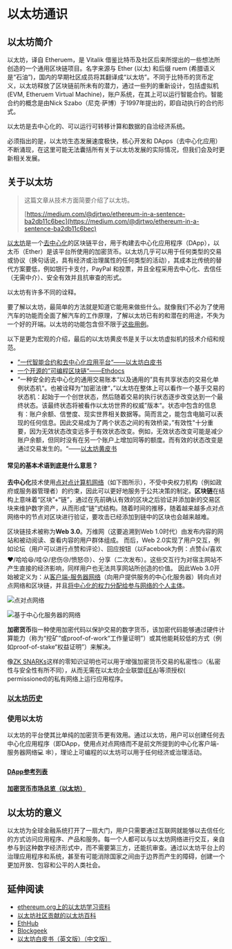 # 以太坊通识

## 以太坊简介

以太坊，译自 Etheruem，是 Vitalik 借鉴比特币及社区后来所提出的一些想法所创造的一个通用区块链项目。名字来源与 Ether \(以太\) 和后缀 ruem \(希腊语义是“石油”\)，国内的早期社区成员将其翻译成“以太坊”。不同于比特币的货币定义，以太坊释放了区块链前所未有的潜力，通过一些列的重新设计，包括虚拟机\(EVM, Etheruem Virtual Machine\)，账户系统，在其上可以运行智能合约。智能合约的概念是由Nick Szabo（尼克·萨博）于1997年提出的，即自动执行的合约形式。

以太坊是去中心化的、可以运行可转移计算和数据的自洽经济系统。

必须指出的是，以太坊生态发展速度极快，核心开发和 DApps（去中心化应用）不断涌现，在这里可能无法囊括所有关于以太坊发展的实际情况，但我们会及时更新相关发展。

## 关于以太坊

> 这篇文章从技术方面简要介绍了以太坊。
>
> [https://medium.com/@djrtwo/ethereum-in-a-sentence-ba2db11c6bec](https://medium.com/@djrtwo/ethereum-in-a-sentence-ba2db11c6bec)

[以太坊](https://www.ethereum.org/)是一个[去中心化](https://medium.com/@VitalikButerin/the-meaning-of-decentralization-a0c92b76a274)的区块链平台，用于构建去中心化应用程序（DApp），以太币（Ether）是该平台所使用的加密货币。以太坊几乎可以用于任何类型的交易或协议（换句话说，具有经济或治理属性的任何类型的活动），其成本比传统的替代方案要低，例如银行卡支付，PayPal 和投票，并且全程采用去中心化、去信任（无需中介）、安全有效并且抗审查的形式。

以太坊有许多不同的诠释。

要了解以太坊，最简单的方法就是知道它能用来做些什么。就像我们不必为了使用汽车的功能而全面了解汽车的工作原理，了解以太坊已有的和潜在的用途，不失为一个好的开端。以太坊的功能包含但不限于[这些用例](https://github.com/ethereum/wiki/wiki/Decentralized-apps-%28dapps%29)。

以下是更为宏观的介绍，最后的以太坊黄皮书是关于以太坊虚拟机的技术介绍和规范。

* [”一代智能合约和去中心化应用平台“——以太坊白皮书](https://github.com/ethereum/wiki/wiki/White-Paper)
* [一个开源的”可编程区块链“——Ethdocs](http://ethdoc.cn/)
* ”一种安全的去中心化的通用交易账本“以及通用的”具有共享状态的交易化单例状态机“。也被诠释为”加密法律“，”以太坊在整体上可以看作一个基于交易的状态机：起始于一个创世状态，然后随着交易的执行状态逐步改变达到一个最终状态。该最终状态将被看作以太坊世界的权威”版本“。状态中包含的信息有：账户余额、信誉度、现实世界相关数据等。简而言之，能包含电脑可以表现的任何信息。因此交易成为了两个状态之间的有效桥梁，”有效性"十分重要，因为无效状态改变远多于有效状态改变。例如，无效状态改变可能是减少账户余额，但同时没有在另一个账户上增加同等的额度。而有效的状态改变是通过交易发生的。“——[以太坊黄皮书](https://knol.ethereum.cn/eth-basics/evm-basics/yellowpaper)

#### 常见的基本术语到底是什么意思？

**去中心化**技术使用[点对点计算机网络](https://en.wikipedia.org/wiki/Peer-to-peer)（如下图所示），不受中央权力机构（例如政府或服务器管理者）的约束，因此可以更好地服务于公共决策的制定。**区块链**在结构上意味着“区块”+“链”，通过在先前确认有效的区块之后验证并添加新的交易区块来维护数字资产，从而形成“链”式结构。随着时间的推移，随着越来越多点对点网络中的节点对区块进行验证，要攻击已经添加到链中的区块也会越来越难。

区块链技术被称为**Web 3.0**。万维网（这要追溯到Web 1.0时代）由发布内容的网站和被动阅读、查看内容的用户群体组成。 而后，Web 2.0实现了用户交互，例如论坛（用户可以进行点赞和评论）、回应按钮（以Facebook为例：点赞👍/喜欢❤️/哈哈😆/哇😲/悲伤😢/愤怒😠）、分享（二次发布）。这些交互行为对宿主网站不产生直接的经济影响，同样用户也无法共享网站所创造的价值。 因此Web 3.0开始被定义为：从[客户端-服务器网络](https://en.wikipedia.org/wiki/Client%E2%80%93server_model)（向用户提供服务的中心化服务器）转向点对点网络和区块链，并且[将中心化的权力分配给参与网络的个人主体](https://github.com/DemocracyEarth/paper/blob/master/README.mediawiki)。

![&#x70B9;&#x5BF9;&#x70B9;&#x7F51;&#x7EDC;](https://camo.githubusercontent.com/a83d6ca09a1c9e8b181d23d78838fceb6aa42a0b/68747470733a2f2f73757374657267792e66696c65732e776f726470726573732e636f6d2f323031372f30352f32303070782d7032702d6e6574776f726b2d7376672e706e67)

![&#x57FA;&#x4E8E;&#x4E2D;&#x5FC3;&#x5316;&#x670D;&#x52A1;&#x5668;&#x7684;&#x7F51;&#x7EDC;](https://camo.githubusercontent.com/b214a512ed66682bd305f5a1bff12d85c10c0471/68747470733a2f2f73757374657267792e66696c65732e776f726470726573732e636f6d2f323031372f30352f32303070782d7365727665722d62617365642d6e6574776f726b2d7376672e706e67)

**加密货币**指一种使用加密代码以保护交易的数字货币，该加密代码能够通过硬件计算能力（称为“挖矿”或proof-of-work“工作量证明”）或其他能耗较低的方式（例如proof-of-stake“权益证明”）来解决。 

像[ZK SNARKs](https://crypto.stackexchange.com/questions/19884/what-are-snarks)这样的零知识证明也可以用于增强加密货币交易的私密性🤐（私密性与安全性有所不同），从而无需在以太坊企业联盟\([EEA](https://entethalliance.org/)\)等须授权\( permissioned\)的私有网络上运行应用程序。

### [以太坊历史](https://knol.ethereum.cn/extended-resources/short-history-of-ethereum)

### 使用以太坊

以太坊的平台使其比单纯的加密货币更有效用。通过以太坊，用户可以创建任何去中心化应用程序（即DApp，使用点对点网络而不是前文所提到的中心化客户端-服务器网络💻 ️🕸️），理论上可编程的以太坊可以用于任何经济或治理活动。

#### [DApp参考列表](https://github.com/ethereum/wiki/wiki/Decentralized-apps-%28dapps%29)

#### [加密货币市场总览（以太坊）](https://cryptolization.com/ethereum)

## 以太坊的意义

以太坊为全球金融系统打开了一扇大门，用户只需要通过互联网就能够以去信任化的方式访问应用程序、产品和服务。每一个人都可以与以太坊网络进行交互，亲自参与到这种数字经济形式中，而不需要第三方，还能抗审查。通过以太坊平台上的治理应用程序和系统，甚至有可能消除国家之间由于边界而产生的障碍，创建一个更加开放、包容和公平的人类社会。

## 延伸阅读

* [ethereum.org上的以太坊学习资料](https://www.ethereum.org/learn/)
* [以太坊社区贡献的以太坊百科](https://eth.wiki/en/ethereum-introduction)
* [EthHub](https://docs.ethhub.io/ethereum-basics/what-is-ethereum/)
* [Blockgeek](https://blockgeeks.com/guides/ethereum/)
* [以太坊白皮书（英文版）](https://github.com/ethereum/wiki/wiki/White-Paper)[（中文版）](https://knol.ethereum.cn/eth-basics/whitepaper)

